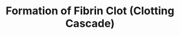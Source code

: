 ---
annotations:
- type: Pathway Ontology
  value: coagulation cascade pathway
authors:
- MaintBot
- Khanspers
- Ariutta
- ReactomeTeam
- Anwesha
- Mkutmon
description: The formation of a fibrin clot at the site of an injury to the wall of
  a normal blood vessel is an essential part of the process to stop blood loss after
  vascular injury.  The reactions that lead to fibrin clot formation are commonly
  described as a cascade, in which the product of each step is an enzyme or cofactor
  needed for following reactions to proceed efficiently.  The entire clotting cascade
  can be divided into three portions, the extrinsic pathway, the intrinsic pathway,
  and the common pathway.  The extrinsic pathway begins with the release of tissue
  factor at the site of vascular injury and leads to the activation of factor X.  The
  intrinsic pathway provides an alternative mechanism for activation of factor X,
  starting from the activation of factor XII.  The common pathway consists of the
  steps linking the activation of factor X to the formation of a multimeric, cross-linked
  fibrin clot.  Each of these pathways includes not only a cascade of events that
  generate the catalytic activities needed for clot formation, but also numerous positive
  and negative regulatory events.  View original pathway at [http://www.reactome.org/PathwayBrowser/#DIAGRAM=140877
  Reactome].
last-edited: 2021-01-25
organisms:
- Homo sapiens
redirect_from:
- /index.php/Pathway:WP1818
- /instance/WP1818
schema-jsonld:
- '@context': https://schema.org/
  '@id': https://wikipathways.github.io/pathways/WP1818.html
  '@type': Dataset
  creator:
    '@type': Organization
    name: WikiPathways
  description: The formation of a fibrin clot at the site of an injury to the wall
    of a normal blood vessel is an essential part of the process to stop blood loss
    after vascular injury.  The reactions that lead to fibrin clot formation are commonly
    described as a cascade, in which the product of each step is an enzyme or cofactor
    needed for following reactions to proceed efficiently.  The entire clotting cascade
    can be divided into three portions, the extrinsic pathway, the intrinsic pathway,
    and the common pathway.  The extrinsic pathway begins with the release of tissue
    factor at the site of vascular injury and leads to the activation of factor X.  The
    intrinsic pathway provides an alternative mechanism for activation of factor X,
    starting from the activation of factor XII.  The common pathway consists of the
    steps linking the activation of factor X to the formation of a multimeric, cross-linked
    fibrin clot.  Each of these pathways includes not only a cascade of events that
    generate the catalytic activities needed for clot formation, but also numerous
    positive and negative regulatory events.  View original pathway at [http://www.reactome.org/PathwayBrowser/#DIAGRAM=140877
    Reactome].
  keywords:
  - (329-615)
  - multimer
  - acidic polypeptide
  - factor multimer
  - 'GAG '
  - 'PalmC-F3 '
  - F9(29-461)
  - 'GP1BB '
  - 'factor VIIa heavy chain '
  - Factor Xa inhibitors
  - 11xCbxE-PROS1
  - factor VIIIa with
  - factor VIIIa
  - 'C1QBP '
  - 'F12 T328K '
  - 'KLKB1(20-638) '
  - factor VIIIa:factor
  - kallikrein:alpha2-macroglobulin
  - 'dalteparin '
  - 'factor XI monomer '
  - 'F12 T328R (373-615) '
  - TFPI:TF:F7a:factor
  - '10xCbxE-F7(61-212) '
  - factor VIIa
  - 'KLKB1(391-638) '
  - 'FGG '
  - 'GP9 '
  - 'factor XIII A chain '
  - thrombin:thrombomodulin
  - Inactivated factor
  - Plasma kallikrein
  - F12 variant (20-328)
  - 'F8(392-759) R550G '
  - TF:F7
  - Extracellular
  - IIa):SERPIND1
  - 'PRTN3 '
  - 'FGB(31-491) '
  - 'PROC(212-461) '
  - 12xCbxE-3D-F9(47-461)
  - 'apixaban '
  - 'PF4V1(31-104) '
  - factor XI
  - (compounds):IIa
  - (peptide):IIa
  - thrombin
  - 'factor Va light chain '
  - Ca2+
  - Bradykinin
  - GAG
  - variant:A3-C1-C2
  - F8(356-372)
  - F8(582-640)
  - 'SERPING1 '
  - VIII
  - SERPINC1 activators
  - sequestered tissue
  - 'GP1BA '
  - 10xCbxE-F7(61-466):Ca2+
  - (compounds)
  - factor XII
  - kallikrein:kininogen:C1q binding protein tetramer
  - Platelet Factor 4
  - von Willibrand
  - PROCR(18-?):PRTN3:CD177
  - 'bivalirudin '
  - A1:A3-C1-C2
  - PROCR(18-?)
  - polypeptide
  - 'CD177 '
  - 'F8(392-759) R717W '
  - 'VWF(764-2813) '
  - Willebrand factor
  - factor XIII
  - factor XI:GPIb-IX-V
  - factor VIII
  - protein C:F2R
  - 'F2R '
  - factor Vi
  - 'factor VIIIa A2 polypeptide '
  - SERPING1
  - defective A2 domain
  - factor VIIIa A2
  - factor XIIa
  - fibrin multimer
  - FGA(20-35)
  - Factor VIII
  - GPIb-IX-V
  - FVIIIa:FIXa R384L
  - F8(392-759) A2
  - FVIIIa:FIXa:PROS1
  - thrombin:SERPINC1:SERPINC1 activators
  - 'PRCP '
  - '11xCbxE-PROS1 '
  - inhibitors
  - (peptide)
  - 'F8(392-759) R550H '
  - 'factor XIIIa A chain '
  - PROC(200-211)
  - factor XIII A chain
  - 'KNG1(390-644) '
  - factor XIIa:C1Inh
  - 'F5(29-334) '
  - inhibitors:IIa
  - F5(535-737)
  - '10xCbxE-F7(61-466) '
  - 'thrombin light chain '
  - '8xCbxE-3D-PROC(43-197) '
  - 'GP5 '
  - 'Ca2+ '
  - 'SERPINC1(426-464) '
  - inactivating
  - kininogen:C1q
  - '12xCbxE-3D-F9(47-191) '
  - factor Va
  - 'KLKB1(20-390) '
  - Factor IIa
  - factor V activation
  - XIa:GPIb:GPIX:GPV
  - SERPIND1
  - TFPI
  - 'F12 T328R(20-328) '
  - factor VIIIa B A3
  - PROCR(18-?):Activated protein C
  - 'factor Xa heavy chain '
  - 'factor Va heavy chain '
  - 'F13B '
  - factor XIII cleaved
  - SERPINC1:SERPINC1
  - 'SERPINA5 '
  - 'SERPIND1 '
  - activators
  - SERPINA5
  - SERPINA5:Activated
  - Activated protein
  - 'F5(29-534) '
  - activation peptide
  - 'factor XIa heavy chain '
  - F2R
  - fibrin multimer,
  - 'F8(392-759) R550C '
  - 'KNG1(19-380) '
  - 10xCbxE-F2(44-622)
  - defective A1 domain
  - KLKB1(20-638)
  - 'factor VIIIa A1 polypeptide '
  - FGB(31-44)
  - THBD
  - PalmC-F3
  - factor XIIIa
  - 'TFPI '
  - 'FGA '
  - 'factor XIIa heavy chain '
  - 'F12 T328R (329-615) '
  - F13B
  - 'F12 T328K (373-615) '
  - 'PROCR(18-?) '
  - (373-615)
  - 'SERPINE2 '
  - thrombin:cleaved
  - 'A2M '
  - F5(335-534)
  - factor X activation
  - 'factor X heavy chain '
  - factor X
  - Va:Xa
  - factor VIII:von
  - Protein C
  - 'F8(20-355) '
  - 'factor XIIa light chain '
  - Fibrinogen
  - complex
  - KNG:C1q binding
  - 'FGB '
  - crosslinked
  - protein C
  - fibrin monomer
  - KNG1(19-644)
  - protein tetramer
  - 'PROC(200-461) '
  - 'PROCR '
  - SERPINE2:GAG:activated thrombin (factor IIa)
  - factor Xa:Factor Xa
  - C:Protein S
  - 'SERPINC1(33-425) '
  - 'thrombin heavy chain '
  - factor V
  - 'F9(227-461) R384L '
  - factor
  - precursor
  - 'factor IXa heavy chain '
  - 'factor VIII light chain '
  - 'F12 T328K (329-615) '
  - PRTN3:CD177
  - prolylcarboxypeptidase dimer
  - 'F8(392-759) R717L '
  - tetramer
  - factor IXa
  - 'THBD '
  - 'PF4(32-101) '
  - activated thrombin
  - 'F8(392-759) N713I '
  - factor VIIIa A1
  - complexes
  - factor IX activation
  - TF:F7a
  - factor Xa
  - PROCR:Protein C
  - 'argatroban '
  - C1q binding protein
  - 'factor VIIIa A3 C1 C2 polypeptide '
  - SERPINE2:GAG
  - kallikrein:C1Inh
  - Activated protein C
  - PROCR
  - 'F12 T328K(20-328) '
  - 'factor XIa light chain '
  - 'SERPINC1 '
  - peptide
  - 'F8(20-391) S308L '
  - intermediate form
  - prekallikrein:kininogen:C1q binding protein tetramer
  - activated
  - SERPINC1
  - Va:Xa:Factor Xa
  - 'KNG1(19-644) '
  - domain variant
  - 'FGA(20-866) '
  - PROCR:Activated
  - 'F8(20-391) A303E '
  - 'factor VIII heavy chain '
  - (factor IIa)
  - NH4+
  - 'F8(373-581) '
  - binding protein
  - 'F12 T328R '
  - IXa
  - F12 variant
  - Zn2+
  - Xa
  - (factor
  - '11xCbxE-3D-F10(41-179) '
  - A2M tetramer
  - 10xCbxE-F2(44-327)
  license: CC0
  name: Formation of Fibrin Clot (Clotting Cascade)
seo: CreativeWork
title: Formation of Fibrin Clot (Clotting Cascade)
wpid: WP1818
---